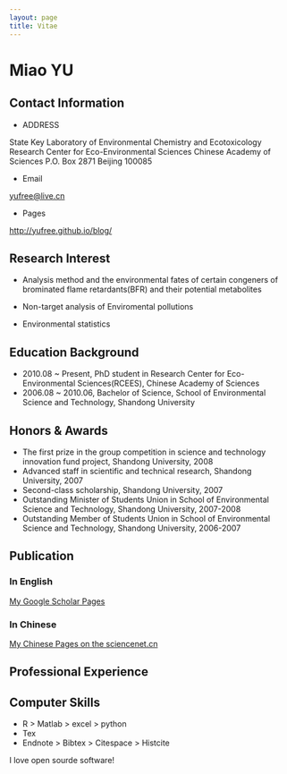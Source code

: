 ```yaml
---
layout: page
title: Vitae
---
```

# Miao YU

## Contact Information

- ADDRESS

State Key Laboratory of Environmental Chemistry and Ecotoxicology Research Center for Eco-Environmental Sciences
Chinese Academy of Sciences
P.O. Box 2871
Beijing 100085
  
- Email

yufree@live.cn

- Pages

<http://yufree.github.io/blog/>

## Research Interest

- Analysis method and the environmental fates of certain congeners of brominated flame retardants(BFR) and their potential metabolites

- Non-target analysis of Enviromental pollutions

- Environmental statistics

## Education Background

- 2010.08 ~ Present, PhD student in Research Center for Eco-Environmental Sciences(RCEES), Chinese Academy of Sciences
- 2006.08 ~ 2010.06, Bachelor of Science, School of Environmental Science and Technology, Shandong University 

## Honors & Awards

- The first prize in the group competition in science and technology innovation fund project, Shandong University, 2008
- Advanced staff in scientific and technical research, Shandong University, 2007
- Second-class scholarship, Shandong University, 2007 
- Outstanding Minister of Students Union in School of Environmental Science and Technology, Shandong University, 2007-2008 
- Outstanding Member of Students Union in School of Environmental Science and Technology, Shandong University, 2006-2007 

## Publication

### In English

[My Google Scholar Pages](http://scholar.google.com/citations?user=SPNX8oUAAAAJ&hl=en)

### In Chinese

[My Chinese Pages on the sciencenet.cn](http://blog.sciencenet.cn/u/yufree)

## Professional Experience

## Computer Skills

- R > Matlab > excel > python
- Tex
- Endnote > Bibtex > Citespace > Histcite

I love open sourde software!
